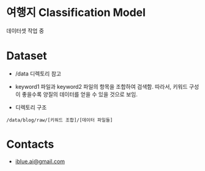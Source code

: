 # 여행지 Classification Model

데이터셋 작업 중

# Dataset

- /data 디렉토리 참고

- keyword1 파일과 keyword2 파일의 항목을 조합하여 검색함.
따라서, 키워드 구성이 좋을수록 양질의 데이터를 얻을 수 있을 것으로 보임.

- 디렉토리 구조

```
/data/blog/raw/[키워드 조합]/[데이터 파일들]
```

# Contacts

- iblue.ai@gmail.com
